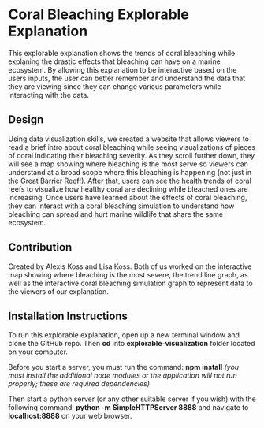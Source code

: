 # Coral Bleaching Explorable Explanation
This explorable explanation shows the trends of coral bleaching while explaning the drastic effects that bleaching can have on a marine ecosystem. By allowing this explanation to be interactive based on the users inputs, the user can better remember and understand the data that they are viewing since they can change various parameters while interacting with the data.

## Design
Using data visualization skills, we created a website that allows viewers to read a brief intro about coral bleaching while seeing visualizations of pieces of coral indicating their bleaching severity. As they scroll further down, they will see a map showing where bleaching is the most serve so viewers can understand at a broad scope where this bleaching is happening (not just in the Great Barrier Reef!). After that, users can see the health trends of coral reefs to visualize how healthy coral are declining while bleached ones are increasing. Once users have learned about the effects of coral bleaching, they can interact with a coral bleaching simulation to understand how bleaching can spread and hurt marine wildlife that share the same ecosystem.

## Contribution
Created by Alexis Koss and Lisa Koss. Both of us worked on the interactive map showing where bleaching is the most severe, the trend line graph, as well as the interactive coral bleaching simulation graph to represent data to the viewers of our explanation.

## Installation Instructions
To run this explorable explanation, open up a new terminal window and clone the GitHub repo. Then **cd** into **explorable-visualization** folder located on your computer. 

Before you start a server, you must run the command: **npm install**
*(you must install the additional node modules or the application will not run properly; these are required dependencies)* 

Then start a python server (or any other suitable server if you wish) with the following command: **python -m SimpleHTTPServer 8888** and navigate to **localhost:8888** on your web browser.
